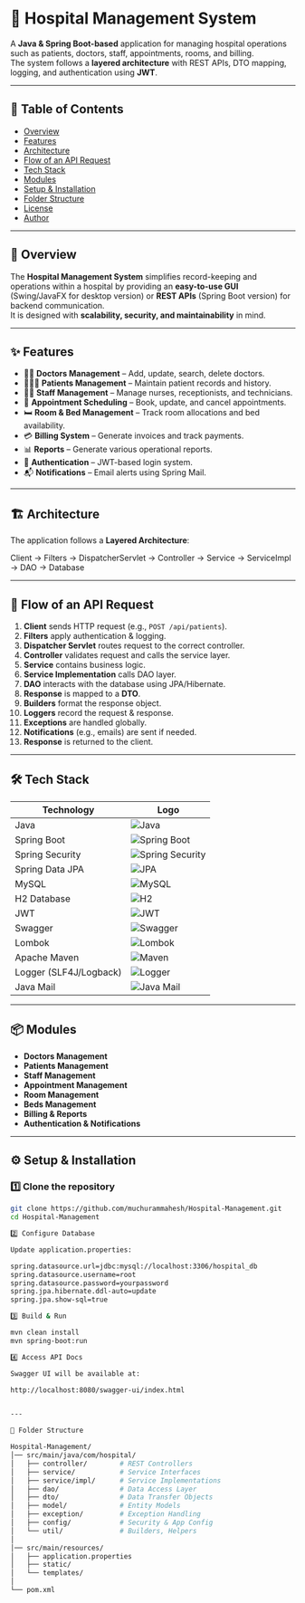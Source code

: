 # 🏥 Hospital Management System

A **Java & Spring Boot-based** application for managing hospital operations such as patients, doctors, staff, appointments, rooms, and billing.  
The system follows a **layered architecture** with REST APIs, DTO mapping, logging, and authentication using **JWT**.

---

## 📜 Table of Contents
- [Overview](#-overview)
- [Features](#-features)
- [Architecture](#-architecture)
- [Flow of an API Request](#-flow-of-an-api-request)
- [Tech Stack](#-tech-stack)
- [Modules](#-modules)
- [Setup & Installation](#-setup--installation)
- [Folder Structure](#-folder-structure)
- [License](#-license)
- [Author](#-author)

---

## 📖 Overview
The **Hospital Management System** simplifies record-keeping and operations within a hospital by providing an **easy-to-use GUI** (Swing/JavaFX for desktop version) or **REST APIs** (Spring Boot version) for backend communication.  
It is designed with **scalability, security, and maintainability** in mind.

---

## ✨ Features
- 🧑‍⚕️ **Doctors Management** – Add, update, search, delete doctors.
- 🧑‍🤝‍🧑 **Patients Management** – Maintain patient records and history.
- 🧑‍💼 **Staff Management** – Manage nurses, receptionists, and technicians.
- 📅 **Appointment Scheduling** – Book, update, and cancel appointments.
- 🛏 **Room & Bed Management** – Track room allocations and bed availability.
- 💳 **Billing System** – Generate invoices and track payments.
- 📊 **Reports** – Generate various operational reports.
- 🔐 **Authentication** – JWT-based login system.
- 📬 **Notifications** – Email alerts using Spring Mail.

---

## 🏗 Architecture
The application follows a **Layered Architecture**:

Client → Filters → DispatcherServlet → Controller → Service → ServiceImpl → DAO → Database

---

## 🔄 Flow of an API Request
1. **Client** sends HTTP request (e.g., `POST /api/patients`).
2. **Filters** apply authentication & logging.
3. **Dispatcher Servlet** routes request to the correct controller.
4. **Controller** validates request and calls the service layer.
5. **Service** contains business logic.
6. **Service Implementation** calls DAO layer.
7. **DAO** interacts with the database using JPA/Hibernate.
8. **Response** is mapped to a **DTO**.
9. **Builders** format the response object.
10. **Loggers** record the request & response.
11. **Exceptions** are handled globally.
12. **Notifications** (e.g., emails) are sent if needed.
13. **Response** is returned to the client.

---

## 🛠 Tech Stack

| Technology | Logo |
|------------|------|
| Java | ![Java](https://img.shields.io/badge/Java-ED8B00?style=for-the-badge&logo=openjdk&logoColor=white) |
| Spring Boot | ![Spring Boot](https://img.shields.io/badge/Spring%20Boot-6DB33F?style=for-the-badge&logo=springboot&logoColor=white) |
| Spring Security | ![Spring Security](https://img.shields.io/badge/Spring%20Security-6DB33F?style=for-the-badge&logo=springsecurity&logoColor=white) |
| Spring Data JPA | ![JPA](https://img.shields.io/badge/JPA-Hibernate-59666C?style=for-the-badge&logo=hibernate&logoColor=white) |
| MySQL | ![MySQL](https://img.shields.io/badge/MySQL-4479A1?style=for-the-badge&logo=mysql&logoColor=white) |
| H2 Database | ![H2](https://img.shields.io/badge/H2-Database-003B57?style=for-the-badge) |
| JWT | ![JWT](https://img.shields.io/badge/JWT-black?style=for-the-badge&logo=jsonwebtokens) |
| Swagger | ![Swagger](https://img.shields.io/badge/Swagger-85EA2D?style=for-the-badge&logo=swagger&logoColor=black) |
| Lombok | ![Lombok](https://img.shields.io/badge/Lombok-CA4245?style=for-the-badge) |
| Apache Maven | ![Maven](https://img.shields.io/badge/Maven-C71A36?style=for-the-badge&logo=apachemaven&logoColor=white) |
| Logger (SLF4J/Logback) | ![Logger](https://img.shields.io/badge/Logger-SLF4J%2FLogback-blue?style=for-the-badge) |
| Java Mail | ![Java Mail](https://img.shields.io/badge/Spring%20Mail-FF6F00?style=for-the-badge) |

---

## 📦 Modules
- **Doctors Management**
- **Patients Management**
- **Staff Management**
- **Appointment Management**
- **Room Management**
- **Beds Management**
- **Billing & Reports**
- **Authentication & Notifications**

---

## ⚙️ Setup & Installation

### 1️⃣ Clone the repository
```bash
git clone https://github.com/muchurammahesh/Hospital-Management.git
cd Hospital-Management

2️⃣ Configure Database

Update application.properties:

spring.datasource.url=jdbc:mysql://localhost:3306/hospital_db
spring.datasource.username=root
spring.datasource.password=yourpassword
spring.jpa.hibernate.ddl-auto=update
spring.jpa.show-sql=true

3️⃣ Build & Run

mvn clean install
mvn spring-boot:run

4️⃣ Access API Docs

Swagger UI will be available at:

http://localhost:8080/swagger-ui/index.html


---

📂 Folder Structure

Hospital-Management/
│── src/main/java/com/hospital/
│   ├── controller/        # REST Controllers
│   ├── service/           # Service Interfaces
│   ├── service/impl/      # Service Implementations
│   ├── dao/               # Data Access Layer
│   ├── dto/               # Data Transfer Objects
│   ├── model/             # Entity Models
│   ├── exception/         # Exception Handling
│   ├── config/            # Security & App Config
│   └── util/              # Builders, Helpers
│
│── src/main/resources/
│   ├── application.properties
│   ├── static/
│   └── templates/
│
└── pom.xml
